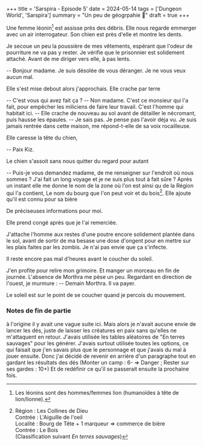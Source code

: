 +++
title = 'Sarspira - Episode 5'
date = 2024-05-14
tags = ['Dungeon World', 'Sarspira']
summary = "Un peu de géogrpahie :compass:"
draft = true
+++

Une femme léonin[^1] est assisse près des débris. Elle nous regarde emmerger avec un air interrogateur. Son chien est près d'elle et montre les dents.

[^1]: Les léonins sont des hommes/femmes lion (humanoïdes à tête de lion/lionne).

Je secoue un peu la poussière de mes vêtements, espérant que l'odeur de pourriture ne va pas y rester. Je vérifie que le prisonnier est solidement attaché. Avant de me diriger vers elle, à pas lents.

-- Bonjour madame. Je suis désolée de vous déranger. Je ne vous veux aucun mal.

Elle s'est mise debout alors j'approchais. Elle crache par terre

-- C'est vous qui avez fait ça ?
-- Non madame. C'est ce monsieur qui l'a fait, pour empêcher les miliciens de faire leur travail. C'est l'homme qui habitait ici.
-- Elle crache de nouveau au sol avant de détailler le nécromant, puis hausse les épaules.
-- Je sais pas. Je pense pas l'avoir déja vu. Je suis jamais rentrée dans cette maison, me répond-t-elle de sa voix rocailleuse.

Elle caresse la tête du chien,

-- Paix Kiz.

Le chien s'assoit sans nous quitter du regard pour autant

-- Puis-je vous demandez madame, de me renseigner sur l'endroit où nous sommes ? J'ai fait un long voyage et je ne suis plus tout à fait sûre ?
Après un instant elle me donne le nom de la zone où l'on est ainsi qu de la Région qui l'a contient, Le nom du bourg que l'on peut voir et du bois[^2]. Elle ajoute qu'il est connu pour sa bière

[^2]: Région : Les Collines de Dieu  
Contrée : L'Aiguille de l'oeil  
Localité : Bourg de Tête + 1 marqueur => commerce de bière  
Contrée : Le Bois  
(Classification suivant *En terres sauvages*)

De préciseuses informations pour moi.

Elle prend congé après que je l'ai remerciée.

J'attache l'homme aux restes d'une poutre encore solidement plantée dans le sol, avant de sortir de ma besase une dose d'ongent pour en mettre sur les plais faites par les zombis. Je n'ai pas envie que ça s'infecte.

Il reste encore pas mal d'heures avant le coucher du soleil.

J'en profite pour relire mon grimoire. Et manger un morceau en fin de journée. L'absence de Morthra me pèse un peu. Regardant en direction de l'ouest, je murmure :
-- Demain Morthra. Il va payer.

Le soleil est sur le point de se coucher quand je percois du mouvement.

### Notes de fin de partie

à l'origine il y avait une vague suite ici. Mais alors je n'avait aucune envie de lancer les dés, juste de laisser les créatures en paix sans qu'elles ne m'attaquent en retour. J'avais utilisée les tables aléatoires de "En terres sauvages" pour les générer. J'avais surtout utilisée toutes les options, ce qui faisait que j'en savais plus que le personnage et que j'avais du mal à jouer ensuite. Donc j'ai décidé de revenir en arrière d'un paragraphe tout en gardant les résultats des dés (Monter un camp : 6- => Danger ; Rester sur ses gardes : 10+) Et de redéfinir ce qu'il se passerait ensuite la prochaine fois.
